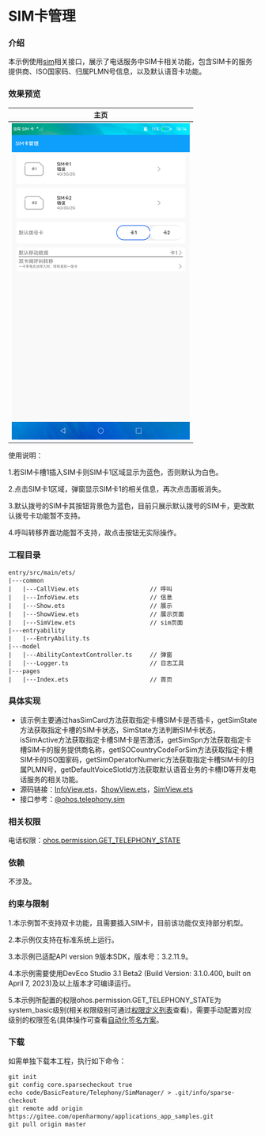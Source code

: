 # SIM卡管理

### 介绍

本示例使用[sim](https://docs.openharmony.cn/pages/v4.1/zh-cn/application-dev/reference/apis-telephony-kit/js-apis-sim.md)相关接口，展示了电话服务中SIM卡相关功能，包含SIM卡的服务提供商、ISO国家码、归属PLMN号信息，以及默认语音卡功能。

### 效果预览

|主页|
|--------------------------------|
|![](screenshots/devices/main.png)|

使用说明：

1.若SIM卡槽1插入SIM卡则SIM卡1区域显示为蓝色，否则默认为白色。

2.点击SIM卡1区域，弹窗显示SIM卡1的相关信息，再次点击面板消失。

3.默认拨号的SIM卡其按钮背景色为蓝色，目前只展示默认拨号的SIM卡，更改默认拨号卡功能暂不支持。

4.呼叫转移界面功能暂不支持，故点击按钮无实际操作。

### 工程目录
```
entry/src/main/ets/
|---common
|   |---CallView.ets                    // 呼叫
|   |---InfoView.ets                    // 信息
|   |---Show.ets                        // 展示
|   |---ShowView.ets                    // 展示页面
|   |---SimView.ets                     // sim页面
|---entryability
|   |---EntryAbility.ts
|---model
|   |---AbilityContextController.ts     // 弹窗
|   |---Logger.ts                       // 日志工具
|---pages
|   |---Index.ets                       // 首页
```
### 具体实现

* 该示例主要通过hasSimCard方法获取指定卡槽SIM卡是否插卡，getSimState方法获取指定卡槽的SIM卡状态，SimState方法判断SIM卡状态，isSimActive方法获取指定卡槽SIM卡是否激活，getSimSpn方法获取指定卡槽SIM卡的服务提供商名称，getISOCountryCodeForSim方法获取指定卡槽SIM卡的ISO国家码，getSimOperatorNumeric方法获取指定卡槽SIM卡的归属PLMN号，getDefaultVoiceSlotId方法获取默认语音业务的卡槽ID等开发电话服务的相关功能。
* 源码链接：[InfoView.ets](entry/src/main/ets/common/InfoView.ets)，[ShowView.ets](entry/src/main/ets/common/ShowView.ets)，[SimView.ets](entry/src/main/ets/common/SimView.ets)
* 接口参考：[@ohos.telephony.sim](https://docs.openharmony.cn/pages/v4.1/zh-cn/application-dev/reference/apis-telephony-kit/js-apis-sim.md)

### 相关权限

电话权限：[ohos.permission.GET_TELEPHONY_STATE](https://gitee.com/openharmony/docs/blob/master/zh-cn/application-dev/security/AccessToken/permissions-for-system-apps.md#ohospermissionget_telephony_state)

### 依赖

不涉及。

### 约束与限制

1.本示例暂不支持双卡功能，且需要插入SIM卡，目前该功能仅支持部分机型。

2.本示例仅支持在标准系统上运行。

3.本示例已适配API version 9版本SDK，版本号：3.2.11.9。

4.本示例需要使用DevEco Studio 3.1 Beta2 (Build Version: 3.1.0.400, built on April 7, 2023)及以上版本才可编译运行。

5.本示例所配置的权限ohos.permission.GET_TELEPHONY_STATE为system_basic级别(相关权限级别可通过[权限定义列表](https://gitee.com/openharmony/docs/blob/master/zh-cn/application-dev/security/AccessToken/permissions-for-all.md)查看)，需要手动配置对应级别的权限签名(具体操作可查看[自动化签名方案](https://gitee.com/openharmony/docs/blob/master/zh-cn/application-dev/security/hapsigntool-overview.md)。

### 下载

如需单独下载本工程，执行如下命令：
```
git init
git config core.sparsecheckout true
echo code/BasicFeature/Telephony/SimManager/ > .git/info/sparse-checkout
git remote add origin https://gitee.com/openharmony/applications_app_samples.git
git pull origin master

```